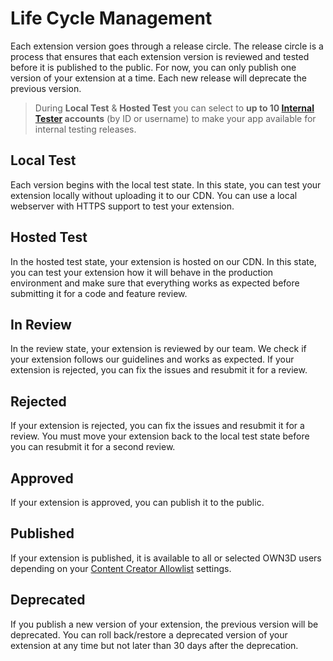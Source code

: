 # Life Cycle Management

Each extension version goes through a release circle. The release circle is a process that ensures that each extension
version is reviewed and tested before it is published to the public. For now, you can only publish one version of your
extension at a time. Each new release will deprecate the previous version.

> During **Local Test** & **Hosted Test** you can select to **up to 10 [Internal Tester](#access-control) accounts** (by
> ID or username) to make your app available for internal testing releases.

## Local Test

Each version begins with the local test state. In this state, you can test your extension locally without uploading it
to our CDN. You can use a local webserver with HTTPS support to test your extension.

## Hosted Test

In the hosted test state, your extension is hosted on our CDN. In this state, you can test your extension how it will
behave in the production environment and make sure that everything works as expected before submitting it for a code
and feature review.

## In Review

In the review state, your extension is reviewed by our team. We check if your extension follows our guidelines and
works as expected. If your extension is rejected, you can fix the issues and resubmit it for a review.

## Rejected

If your extension is rejected, you can fix the issues and resubmit it for a review. You must move your extension back
to the local test state before you can resubmit it for a second review.

## Approved

If your extension is approved, you can publish it to the public.

## Published

If your extension is published, it is available to all or selected OWN3D users depending on
your [Content Creator Allowlist](#access-control) settings.

## Deprecated

If you publish a new version of your extension, the previous version will be deprecated.
You can roll back/restore a deprecated version of your extension at any time but not later than 30 days after the
deprecation.
